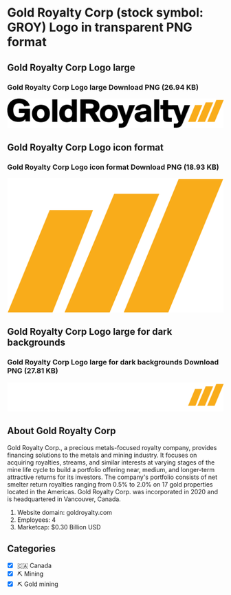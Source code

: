 # Gold Royalty Corp (stock symbol: GROY) Logo in transparent PNG format

## Gold Royalty Corp Logo large

### Gold Royalty Corp Logo large Download PNG (26.94 KB)

![Gold Royalty Corp Logo large Download PNG (26.94 KB)](/img/orig/GROY_BIG-353834f4.png)

## Gold Royalty Corp Logo icon format

### Gold Royalty Corp Logo icon format Download PNG (18.93 KB)

![Gold Royalty Corp Logo icon format Download PNG (18.93 KB)](/img/orig/GROY-6cce7ecd.png)

## Gold Royalty Corp Logo large for dark backgrounds

### Gold Royalty Corp Logo large for dark backgrounds Download PNG (27.81 KB)

![Gold Royalty Corp Logo large for dark backgrounds Download PNG (27.81 KB)](/img/orig/GROY_BIG.D-295f4232.png)

## About Gold Royalty Corp

Gold Royalty Corp., a precious metals-focused royalty company, provides financing solutions to the metals and mining industry. It focuses on acquiring royalties, streams, and similar interests at varying stages of the mine life cycle to build a portfolio offering near, medium, and longer-term attractive returns for its investors. The company's portfolio consists of net smelter return royalties ranging from 0.5% to 2.0% on 17 gold properties located in the Americas. Gold Royalty Corp. was incorporated in 2020 and is headquartered in Vancouver, Canada.

1. Website domain: goldroyalty.com
2. Employees: 4
3. Marketcap: $0.30 Billion USD


## Categories
- [x] 🇨🇦 Canada
- [x] ⛏️ Mining
- [x] ⛏️ Gold mining
